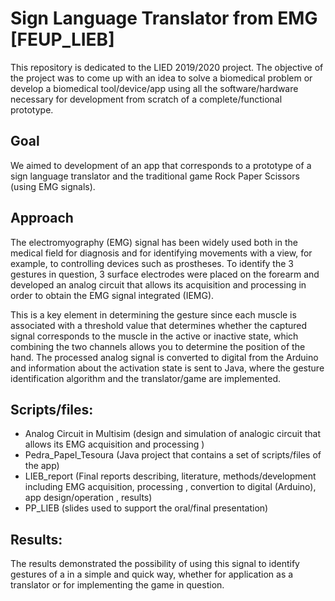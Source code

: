 # Sign Language Translator from EMG [FEUP_LIEB]

This repository is dedicated to the LIED 2019/2020 project. The objective of the project was to come up with an idea to solve a biomedical problem or develop a biomedical tool/device/app using all the software/hardware necessary for development from scratch of a complete/functional prototype.

## Goal
We aimed to development of an app that corresponds to a prototype of a sign language translator and the traditional game Rock Paper Scissors (using EMG signals).

## Approach
The electromyography (EMG) signal has been widely used both in the medical field for diagnosis and for identifying movements with a view, for example, to controlling devices such as prostheses. To identify the 3 gestures in question, 3 surface electrodes were placed on the forearm and developed an analog circuit that allows its acquisition and processing in order to obtain the EMG signal
integrated (IEMG). 

This is a key element in determining the gesture since each muscle is associated with a threshold value that determines whether the captured signal corresponds to the muscle in the active or inactive state, which combining the two channels allows you to determine the position of the hand. The processed analog signal is converted to digital from the Arduino and information about the activation state is sent to Java, where the gesture identification algorithm and the translator/game are implemented. 

## Scripts/files:
- Analog Circuit in Multisim (design and simulation of  analogic circuit that allows its EMG acquisition and processing )
- Pedra_Papel_Tesoura (Java project that contains a set of scripts/files of the app)
- LIEB_report (Final reports describing, literature, methods/development including EMG acquisition, processing , convertion to digital (Arduino), app design/operation , results)
- PP_LIEB (slides used to support the oral/final presentation)

## Results:
The results demonstrated the possibility of using this signal to identify gestures of a in a simple and quick way, whether for application as a translator or for implementing the game in question.
